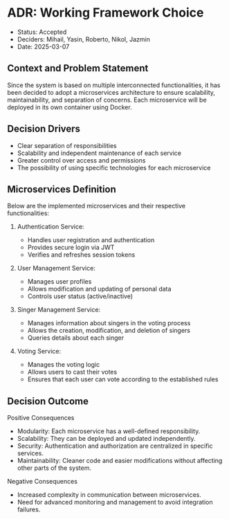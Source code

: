 # ADR: Working Framework Choice

- Status: Accepted
- Deciders: Mihail, Yasin, Roberto, Nikol, Jazmin
- Date: 2025-03-07

## Context and Problem Statement

Since the system is based on multiple interconnected functionalities, it has been decided to adopt a microservices architecture to ensure scalability, maintainability, and separation of concerns. Each microservice will be deployed in its own container using Docker.

## Decision Drivers

- Clear separation of responsibilities
- Scalability and independent maintenance of each service
- Greater control over access and permissions
- The possibility of using specific technologies for each microservice

## Microservices Definition

Below are the implemented microservices and their respective functionalities:

1. Authentication Service:

   - Handles user registration and authentication
   - Provides secure login via JWT
   - Verifies and refreshes session tokens

2. User Management Service:

   - Manages user profiles
   - Allows modification and updating of personal data
   - Controls user status (active/inactive)

3. Singer Management Service:

   - Manages information about singers in the voting process
   - Allows the creation, modification, and deletion of singers
   - Queries details about each singer

4. Voting Service:

   - Manages the voting logic
   - Allows users to cast their votes
   - Ensures that each user can vote according to the established rules

## Decision Outcome

Positive Consequences

- Modularity: Each microservice has a well-defined responsibility.
- Scalability: They can be deployed and updated independently.
- Security: Authentication and authorization are centralized in specific services.
- Maintainability: Cleaner code and easier modifications without affecting other parts of the system.

Negative Consequences

- Increased complexity in communication between microservices.
- Need for advanced monitoring and management to avoid integration failures.
